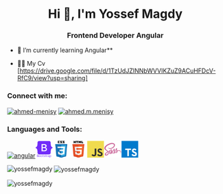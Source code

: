                                                          
<h1 align="center">Hi 👋, I'm Yossef Magdy</h1>                                  

<h3 align="center">Frontend Developer Angular</h3>

- 🌱 I’m currently learning Angular**

- 👨‍💻 My Cv [https://drive.google.com/file/d/1TzUdJZINNbWVVIKZuZ9ACuHFDcV-RfC9/view?usp=sharing]


<h3 align="left">Connect with me:</h3>
<p align="left">

<a href="https://www.linkedin.com/in/yossef-magdi/" target="blank"><img align="center" src="https://raw.githubusercontent.com/rahuldkjain/github-profile-readme-generator/master/src/images/icons/Social/linked-in-alt.svg" alt="ahmed-menisy" height="30" width="40" /></a>
<a href="https://www.facebook.com/YousseFfMagdi" target="blank"><img align="center" src="https://raw.githubusercontent.com/rahuldkjain/github-profile-readme-generator/master/src/images/icons/Social/facebook.svg" alt="ahmed.m.menisy" height="30" width="40" /></a>
</p>

<h3 align="left">Languages and Tools:</h3><p align="left"><a href="https://angular.io" target="_blank" rel="noreferrer"><img src="https://angular.io/assets/images/logos/angular/angular.svg" alt="angular" width="40" height="40"></a><a href="https://getbootstrap.com" target="_blank" rel="noreferrer"><img src="https://raw.githubusercontent.com/devicons/devicon/master/icons/bootstrap/bootstrap-plain-wordmark.svg" alt="bootstrap" width="40" height="40"></a><a href="https://www.w3schools.com/css/" target="_blank" rel="noreferrer"><img src="https://raw.githubusercontent.com/devicons/devicon/master/icons/css3/css3-original-wordmark.svg" alt="css3" width="40" height="40"></a><a href="https://www.w3.org/html/" target="_blank" rel="noreferrer"><img src="https://raw.githubusercontent.com/devicons/devicon/master/icons/html5/html5-original-wordmark.svg" alt="html5" width="40" height="40"></a><a href="https://developer.mozilla.org/en-US/docs/Web/JavaScript" target="_blank" rel="noreferrer"><img src="https://raw.githubusercontent.com/devicons/devicon/master/icons/javascript/javascript-original.svg" alt="javascript" width="40" height="40"></a><a href="https://sass-lang.com" target="_blank" rel="noreferrer"><img src="https://raw.githubusercontent.com/devicons/devicon/master/icons/sass/sass-original.svg" alt="sass" width="40" height="40"></a><a href="https://www.typescriptlang.org/" target="_blank" rel="noreferrer"><img src="https://raw.githubusercontent.com/devicons/devicon/master/icons/typescript/typescript-original.svg" alt="typescript" width="40" height="40"></a></p>


<p><img align="left" src="https://github-readme-stats.vercel.app/api/top-langs?username=YossefMagdy&show_icons=true&locale=en&layout=compact" alt="yossefmagdy"></p><p>&nbsp;<img align="center" src="https://github-readme-stats.vercel.app/api?username=YossefMagdy&show_icons=true&locale=en" alt="yossefmagdy"></p><p><img align="center" src="https://github-readme-streak-stats.herokuapp.com/?user=YossefMagdy&" alt="yossefmagdy"></p>

<!--
**YossefMagdy/YossefMagdy** is a ✨ _special_ ✨ repository because its `README.md` (this file) appears on your GitHub profile.




Here are some ideas to get you started:

- 🔭 I’m currently working on ...
- 🌱 I’m currently learning ...
- 👯 I’m looking to collaborate on ...
- 🤔 I’m looking for help with ...
- 💬 Ask me about ...
- 📫 How to reach me: ...
- 😄 Pronouns: ...
- ⚡ Fun fact: ...
-->
